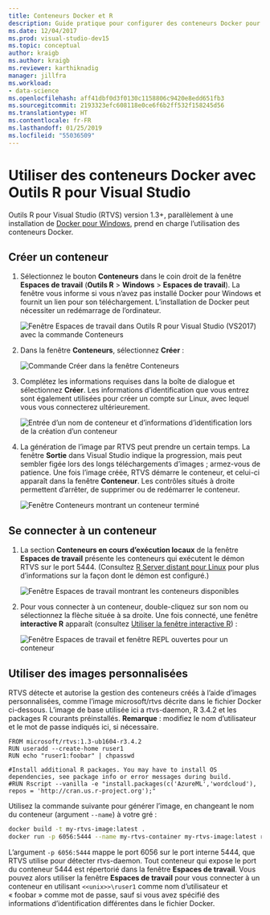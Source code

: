 ```yaml
---
title: Conteneurs Docker et R
description: Guide pratique pour configurer des conteneurs Docker pour R et s’y connecter avec Visual Studio.
ms.date: 12/04/2017
ms.prod: visual-studio-dev15
ms.topic: conceptual
author: kraigb
ms.author: kraigb
ms.reviewer: karthiknadig
manager: jillfra
ms.workload:
- data-science
ms.openlocfilehash: aff41dbf0d3f0130c1158806c9420e8edd651fb3
ms.sourcegitcommit: 2193323efc608118e0ce6f6b2ff532f158245d56
ms.translationtype: HT
ms.contentlocale: fr-FR
ms.lasthandoff: 01/25/2019
ms.locfileid: "55036509"
---
```

# <a name="use-docker-containers-with-r-tools-for-visual-studio"></a>Utiliser des conteneurs Docker avec Outils R pour Visual Studio

Outils R pour Visual Studio (RTVS) version 1.3+, parallèlement à une installation de [Docker pour Windows](https://www.docker.com/docker-windows), prend en charge l’utilisation des conteneurs Docker.

## <a name="create-a-container"></a>Créer un conteneur

1. Sélectionnez le bouton **Conteneurs** dans le coin droit de la fenêtre **Espaces de travail** (**Outils R** > **Windows** > **Espaces de travail**). La fenêtre vous informe si vous n’avez pas installé Docker pour Windows et fournit un lien pour son téléchargement. L’installation de Docker peut nécessiter un redémarrage de l’ordinateur.

    ![Fenêtre Espaces de travail dans Outils R pour Visual Studio (VS2017) avec la commande Conteneurs](media/container-workspaces-window.png)

1. Dans la fenêtre **Conteneurs**, sélectionnez **Créer** :

    ![Commande Créer dans la fenêtre Conteneurs](media/containers-window-create.png)

1. Complétez les informations requises dans la boîte de dialogue et sélectionnez **Créer**. Les informations d’identification que vous entrez sont également utilisées pour créer un compte sur Linux, avec lequel vous vous connecterez ultérieurement.

    ![Entrée d’un nom de conteneur et d’informations d’identification lors de la création d’un conteneur](media/containers-window-create-fill.png)

1. La génération de l’image par RTVS peut prendre un certain temps. La fenêtre **Sortie** dans Visual Studio indique la progression, mais peut sembler figée lors des longs téléchargements d’images ; armez-vous de patience. Une fois l’image créée, RTVS démarre le conteneur, et celui-ci apparaît dans la fenêtre **Conteneur**. Les contrôles situés à droite permettent d’arrêter, de supprimer ou de redémarrer le conteneur.

    ![Fenêtre Conteneurs montrant un conteneur terminé](media/containers-window-created.png)

## <a name="connect-to-a-container"></a>Se connecter à un conteneur

1. La section **Conteneurs en cours d’exécution locaux** de la fenêtre **Espaces de travail** présente les conteneurs qui exécutent le démon RTVS sur le port 5444. (Consultez [R Server distant pour Linux](setting-up-remote-r-service-on-linux.md) pour plus d’informations sur la façon dont le démon est configuré.)

    ![Fenêtre Espaces de travail montrant les conteneurs disponibles](media/workspaces-window-running-containers.png)

1. Pour vous connecter à un conteneur, double-cliquez sur son nom ou sélectionnez la flèche située à sa droite. Une fois connecté, une fenêtre **interactive R** apparaît (consultez [Utiliser la fenêtre interactive R](interactive-repl-for-r-in-visual-studio.md)) :

    ![Fenêtre Espaces de travail et fenêtre REPL ouvertes pour un conteneur](media/workspaces-window-container-connected.png)

## <a name="use-custom-built-images"></a>Utiliser des images personnalisées

RTVS détecte et autorise la gestion des conteneurs créés à l’aide d’images personnalisées, comme l’image microsoft/rtvs décrite dans le fichier Docker ci-dessous. L’image de base utilisée ici a rtvs-daemon, R 3.4.2 et les packages R courants préinstallés. **Remarque** : modifiez le nom d’utilisateur et le mot de passe indiqués ici, si nécessaire.

```docker
FROM microsoft/rtvs:1.3-ub1604-r3.4.2
RUN useradd --create-home ruser1
RUN echo "ruser1:foobar" | chpasswd

#Install additional R packages. You may have to install OS dependencies, see package info or error messages during build.
#RUN Rscript --vanilla -e "install.packages(c('AzureML','wordcloud'), repos = 'http://cran.us.r-project.org');"
```

Utilisez la commande suivante pour générer l’image, en changeant le nom du conteneur (argument `--name`) à votre gré :

```bash
docker build -t my-rtvs-image:latest .
docker run -p 6056:5444 --name my-rtvs-container my-rtvs-image:latest rtvsd
```

L’argument `-p 6056:5444` mappe le port 6056 sur le port interne 5444, que RTVS utilise pour détecter rtvs-daemon. Tout conteneur qui expose le port du conteneur 5444 est répertorié dans la fenêtre **Espaces de travail**. Vous pouvez alors utiliser la fenêtre **Espaces de travail** pour vous connecter à un conteneur en utilisant `<<unix>>\ruser1` comme nom d’utilisateur et « foobar » comme mot de passe, sauf si vous avez spécifié des informations d’identification différentes dans le fichier Docker.
